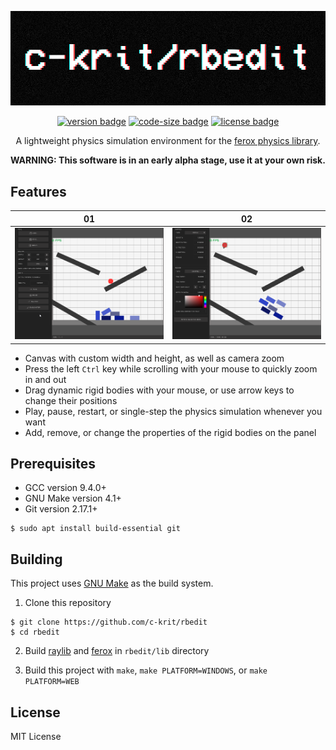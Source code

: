 <div align="center">

<img src="rbedit/res/images/logo.png" alt="c-krit/rbedit"><br>

[![version badge](https://img.shields.io/github/v/release/c-krit/rbedit?include_prereleases)](https://github.com/c-krit/rbedit/releases)
[![code-size badge](https://img.shields.io/github/languages/code-size/c-krit/rbedit?color=brightgreen)](https://github.com/c-krit/rbedit)
[![license badge](https://img.shields.io/github/license/c-krit/rbedit)](https://github.com/c-krit/rbedit/blob/main/LICENSE)

A lightweight physics simulation environment for the [ferox physics library](https://github.com/c-krit/ferox).

**WARNING: This software is in an early alpha stage, use it at your own risk.**

</div>

## Features

|   01   |   02   |
| ------ | ------ |
| <img src="rbedit/res/images/demo01.png" width="480"> | <img src="rbedit/res/images/demo02.png" width="480"> |

- Canvas with custom width and height, as well as camera zoom
- Press the left `Ctrl` key while scrolling with your mouse to quickly zoom in and out
- Drag dynamic rigid bodies with your mouse, or use arrow keys to change their positions
- Play, pause, restart, or single-step the physics simulation whenever you want
- Add, remove, or change the properties of the rigid bodies on the panel

## Prerequisites

- GCC version 9.4.0+
- GNU Make version 4.1+
- Git version 2.17.1+

```console
$ sudo apt install build-essential git
```

## Building

This project uses [GNU Make](https://www.gnu.org/software/make) as the build system.

1. Clone this repository

```console
$ git clone https://github.com/c-krit/rbedit
$ cd rbedit
```

2. Build [raylib](https://github.com/raysan5/raylib) and [ferox](https://github.com/c-krit/ferox) in `rbedit/lib` directory

3. Build this project with `make`, `make PLATFORM=WINDOWS`, or `make PLATFORM=WEB`

## License

MIT License
